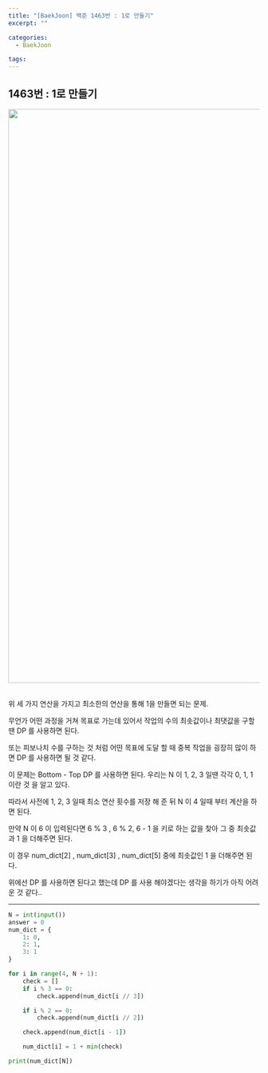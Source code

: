 ```yaml
---
title: "[BaekJoon] 백준 1463번 : 1로 만들기"
excerpt: ""

categories:
  - BaekJoon

tags:
---
```


## 1463번 : 1로 만들기

<center><img width="1150" alt="Make1" src="https://user-images.githubusercontent.com/54533309/92468711-8c910680-f20e-11ea-9e0a-b5e557fb74f6.png">
</center>


<br>

위 세 가지 연산을 가지고 최소한의 연산을 통해 1을 만들면 되는 문제.

무언가 어떤 과정을 거쳐 목표로 가는데 있어서 작업의 수의 최솟값이나 최댓값을 구할 땐 DP 를 사용하면 된다.

또는 피보나치 수를 구하는 것 처럼 어떤 목표에 도달 할 때 중복 작업을 굉장히 많이 하면 DP 를 사용하면 될 것 같다.

이 문제는 Bottom - Top DP 를 사용하면 된다. 우리는 N 이 1, 2, 3 일땐 각각 0, 1, 1 이란 것 을 알고 있다.

따라서 사전에 1, 2, 3 일때 최소 연산 횟수를 저장 해 준 뒤 N 이 4 일때 부터 계산을 하면 된다.

만약 N 이 6 이 입력된다면 6 % 3 , 6 % 2, 6 - 1 을 키로 하는 값을 찾아 그 중 최솟값과 1 을 더해주면 된다.

이 경우 num_dict[2] , num_dict[3] , num_dict[5] 중에 최솟값인 1 을 더해주면 된다.

위에선 DP 를 사용하면 된다고 했는데 DP 를 사용 해야겠다는 생각을 하기가 아직 어려운 것 같다..

---

```python
N = int(input())
answer = 0
num_dict = {
	1: 0,
	2: 1,
	3: 1
}

for i in range(4, N + 1):
	check = []
	if i % 3 == 0:
		check.append(num_dict[i // 3])

	if i % 2 == 0:
		check.append(num_dict[i // 2])

	check.append(num_dict[i - 1])

	num_dict[i] = 1 + min(check)

print(num_dict[N])
```

